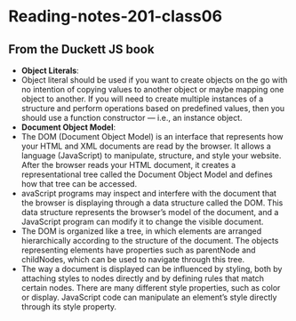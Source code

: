 # Reading-notes-201-class06
## From the Duckett JS book
+ **Object Literals**:<br>
+ Object literal should be used if you want to create objects on the go with no intention of copying values to another object or maybe mapping one object to another.
If you will need to create multiple instances of a structure and perform operations based on predefined values, then you should use a function constructor — i.e., an instance object.<br>
+ **Document Object Model**: <br>
+ The DOM (Document Object Model) is an interface that represents how your HTML and XML documents are read by the browser. 
It allows a language (JavaScript) to manipulate, structure, and style your website. After the browser reads your HTML document,
it creates a representational tree called the Document Object Model and defines how that tree can be accessed.<br>
+ avaScript programs may inspect and interfere with the document that the browser is displaying through a data structure called the DOM. This data structure represents the browser’s model of the document, and a JavaScript program can modify it to change the visible document.<br>
+ The DOM is organized like a tree, in which elements are arranged hierarchically according to the structure of the document. The objects representing elements have properties such as parentNode and childNodes, which can be used to navigate through this tree.<br>
+ The way a document is displayed can be influenced by styling, both by attaching styles to nodes directly and by defining rules that match certain nodes. There are many different style properties, such as color or display. JavaScript code can manipulate an element’s style directly through its style property.
